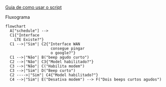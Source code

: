 [Guia de como usar o script](https://linuxbasic.net/d/16-usando-4g-no-roteador-mikrotik-como-failover)

Fluxograma

```mermaid
flowchart
  A["schedule"] --> 
  C1{"Interface 
    LTE Existe?"}
  C1 -->|"Sim"| C2{"Interface WAN
                    consegue pingar
                    o google?"}
  C1 -->|"Não"| B("beep agudo curto")
  C2 -->|"Não"| C3{"Model habilitado?"}
  C3 -->|"Não"| C("Habilita modem")
  C3 -->|"Sim"| D("Beep curto")
  C2 ---->|"Sim"| C4{"Model habilitado?"}
  C4 -->|"Sim"| E("Desativa modem") --> F("Dois beeps curtos agudos")
```